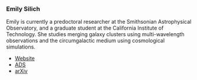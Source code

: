 ### Emily Silich

Emily is currently a predoctoral researcher at the Smithsonian Astrophysical Observatory, and a graduate student at the California Institute of Technology. She studies merging galaxy clusters using multi-wavelength observations and the circumgalactic medium using cosmological simulations. 

* [Website](https://emsilich.github.io)
* [ADS](https://ui.adsabs.harvard.edu/search/q=%20author%3A%22silich%2C%20e%22&sort=date%20desc%2C%20bibcode%20desc&p_=0)
* [arXiv](https://arxiv.org/search/advanced?advanced=&terms-0-operator=AND&terms-0-term=silich%2C+emily&terms-0-field=author&terms-1-operator=OR&terms-1-term=silich%2C+e.+m.&terms-1-field=author&classification-physics=y&classification-physics_archives=astro-ph&classification-include_cross_list=include&date-filter_by=all_dates&date-year=&date-from_date=&date-to_date=&date-date_type=submitted_date&abstracts=show&size=50&order=-announced_date_first)